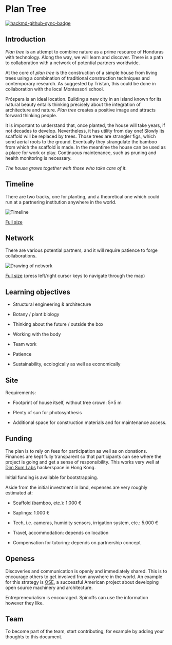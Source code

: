 Plan Tree
=========

[![hackmd-github-sync-badge](https://hackmd.io/tO1LBLJiTfK5JOgBp3thJA/badge)](https://hackmd.io/tO1LBLJiTfK5JOgBp3thJA)


Introduction
------------

*Plan tree* is an attempt to combine nature as a prime resource of Honduras with
technology. Along the way, we will learn and discover. There is a path to
collaboration with a network of potential partners worldwide.

At the core of *plan tree* is the construction of a simple house from living
trees using a combination of traditional construction techniques and
contemporary research. As suggested by Tristan, this could be done in
collaboration with the local Montessori school.

Próspera is an ideal location. Building a new city in an island known for its
natural beauty entails thinking precisely about the integration of architecture
and nature. *Plan tree* creates a positive image and attracts forward thinking
people.

It is important to understand that, once planted, the house will take years, if
not decades to develop. Nevertheless, it has utility from day one! Slowly its
scaffold will be replaced by trees. Those trees are strangler figs, which send
aerial roots to the ground. Eventually they strangulate the bamboo from which
the scaffold is made. In the meantime the house can be used as a place for work
or play. Continuous maintenance, such as pruning and health monitoring is
necessary.

*The house grows together with those who take care of it.*


Timeline
--------

There are two tracks, one for planting, and a theoretical one which could run at
a partnering institution anywhere in the world.

![Timeline](https://i.imgur.com/VpIXLH5.jpg)

[Full size][2] 


Network
-------

There are various potential partners, and it will require patience to forge
collaborations.

![Drawing of network](https://i.imgur.com/GQ53gyh.jpg)

[Full size][1] (press left/right cursor keys to navigate through the map)


Learning objectives
-------------------

  * Structural engineering & architecture

  * Botany / plant biology

  * Thinking about the future / outside the box

  * Working with the body

  * Team work

  * Patience

  * Sustainability, ecologically as well as economically


Site
----

Requirements:

  * Footprint of house itself, without tree crown: 5×5 m
  
  * Plenty of sun for photosynthesis

  * Additional space for construction materials and for maintenance access.


Funding
-------

The plan is to rely on fees for participation as well as on donations. Finances
are kept fully transparent so that participants can see where the project is
going and get a sense of responsibility. This works very well at [Dim Sum
Labs][4] hackerspace in Hong Kong.

Initial funding is available for bootstrapping.

Aside from the initial investment in land, expenses are very roughly estimated
at:

  * Scaffold (bamboo, etc.): 1.000 €

  * Saplings: 1.000 €

  * Tech, i.e. cameras, humidity sensors, irrigation system, etc.: 5.000 €

  * Travel, accommodation: depends on location

  * Compensation for tutoring: depends on partnership concept


Openess
-------

Discoveries and communication is openly and immediately shared. This is to
encourage others to get involved from anywhere in the world. An example for this
strategy is [OSE][3], a successful American project about developing open source
machinery and architecture.

Entrepreneurialism is encouraged. Spinoffs can use the information however they
like.


Team
----

To become part of the team, start contributing, for example by adding your
thoughts to this document.

[1]: http://sites.inka.de/W1787/plan-tree/house/network/
[2]: http://sites.inka.de/W1787/plan-tree/house/timeline/
[3]: https://www.opensourceecology.org/
[4]: https://www.dimsumlabs.com/
